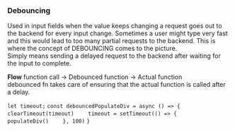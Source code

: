 ### Debouncing  
Used in input fields when the value keeps changing a request goes out to the backend for every input change. 
Sometimes a user might type very fast and this would lead to too many partial requests to the backend.
This is where the concept of DEBOUNCING comes to the picture.   
Simply means sending a delayed request to the backend after waiting for the input to complete. 

**Flow**
function call -> Debounced function -> Actual function  
debounced fn takes care of ensuring that the actual function is called after a delay. 

`let timeout;`
`const debouncedPopulateDiv = async () => {`
&emsp;&emsp;`clearTimeout(timeout)`
&emsp;&emsp;`timeout = setTimeout(() => {`
&emsp;&emsp;`populateDiv()`
&emsp;&emsp;`}, 100)`
`}`